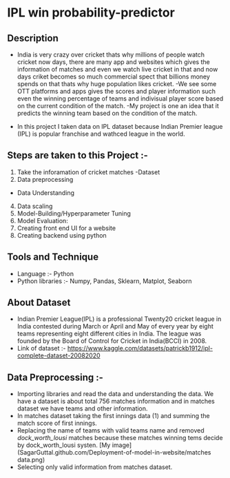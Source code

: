 # IPL win probability-predictor

## Description  
- India is very crazy over cricket thats why millions of people watch cricket now days, there are many app and websites which gives the information of matches and even we watch live cricket in that and now days criket becomes so much commercial spect that billions money spends on that thats why huge population likes cricket.
-We see some OTT platforms and apps gives the scores and player information such even the winning percentage of teams and indivisual player score based on the current condition of the match.
-My project is one an idea that it predicts the winning team based on the condition of the match. 

- In this project I taken data on IPL dataset because Indian Premier league (IPL) is popular franchise and wathced league in the world. 

## Steps are taken to this Project :- 
1. Take the inforamation of cricket matches -Dataset
2. Data preprocessing
- Data Understanding
4. Data scaling
6. Model-Building/Hyperparameter Tuning
7. Model Evaluation: 
8. Creating front end UI for a website
9. Creating backend using python

## Tools and Technique
- Language :- Python
- Python libraries :- Numpy, Pandas, Sklearn, Matplot, Seaborn

## About Dataset
- Indian Premier League(IPL) is a professional Twenty20 cricket league in India contested during March or April and May of every year by eight teams representing eight different cities in India. The league was founded by the Board of Control for Cricket in India(BCCI) in 2008.
- Link of dataset :- https://www.kaggle.com/datasets/patrickb1912/ipl-complete-dataset-20082020

## Data Preprocessing :- 
- Importing libraries and read the data and understanding the data. We have a dataset is about total 756 matches information and in matches dataset we have teams and other information. 
- In matches dataset taking the first innings data (1) and summing the match score of first innings.
- Replacing the name of teams with valid teams name and removed *dock_worth_lousi* matches because these matches winning tems decide by dock_worth_lousi systen.
[My image](SagarGuttal.github.com/Deployment-of-model-in-website/matches data.png)
- Selecting only valid information from matches dataset. 
